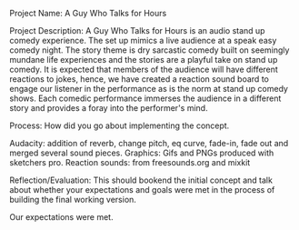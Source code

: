 Project Name: A Guy Who Talks for Hours

Project Description: 
A Guy Who Talks for Hours is an audio stand up comedy experience. The set up mimics a live audience at a speak easy comedy night. The story theme is dry sarcastic comedy built on seemingly mundane life experiences and the stories are a playful take on stand up comedy.
It is expected that members of the audience will have different reactions to jokes, hence, we have created a reaction sound board to engage our listener in the performance as is the norm at stand up comedy shows.
Each comedic performance immerses the audience in a different story and provides a foray into the performer's mind.

Process: How did you go about implementing the concept.

Audacity: addition of reverb, change pitch, eq curve, fade-in, fade out and merged several sound pieces.
Graphics: Gifs and PNGs produced with sketchers pro.
Reaction sounds: from freesounds.org and mixkit

Reflection/Evaluation: This should bookend the initial concept and talk about whether your expectations and goals were met in the process of building the final working version.

Our expectations were met.
